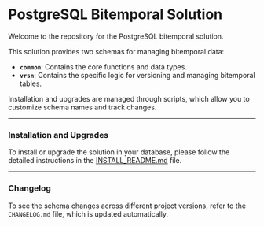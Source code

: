 # PostgreSQL Bitemporal Solution

Welcome to the repository for the PostgreSQL bitemporal solution.

This solution provides two schemas for managing bitemporal data:
- **`common`**: Contains the core functions and data types.
- **`vrsn`**: Contains the specific logic for versioning and managing bitemporal tables.

Installation and upgrades are managed through scripts, which allow you to customize schema names and track changes.

---

### Installation and Upgrades

To install or upgrade the solution in your database, please follow the detailed instructions in the [INSTALL_README.md](INSTALL_README.md) file.

---

### Changelog

To see the schema changes across different project versions, refer to the `CHANGELOG.md` file, which is updated automatically.
